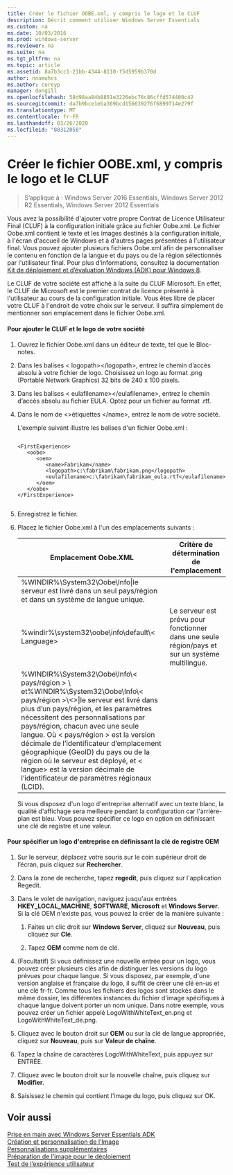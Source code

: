 ```yaml
---
title: Créer le fichier OOBE.xml, y compris le logo et le CLUF
description: Décrit comment utiliser Windows Server Essentials
ms.custom: na
ms.date: 10/03/2016
ms.prod: windows-server
ms.reviewer: na
ms.suite: na
ms.tgt_pltfrm: na
ms.topic: article
ms.assetid: 8a7b3cc1-21bb-4344-8110-f5d5959b370d
author: nnamuhcs
ms.author: coreyp
manager: dongill
ms.openlocfilehash: 58d98aa84b8851e3226ebc76c86cffd574400c42
ms.sourcegitcommit: da7b9bce1eba369bcd156639276f6899714e279f
ms.translationtype: MT
ms.contentlocale: fr-FR
ms.lasthandoff: 03/26/2020
ms.locfileid: "80312058"
---
```

# <a name="create-the-oobexml-file-including-logo-and-eula"></a>Créer le fichier OOBE.xml, y compris le logo et le CLUF

>S’applique à : Windows Server 2016 Essentials, Windows Server 2012 R2 Essentials, Windows Server 2012 Essentials

Vous avez la possibilité d'ajouter votre propre Contrat de Licence Utilisateur Final (CLUF) à la configuration initiale grâce au fichier Oobe.xml. Le fichier Oobe.xml contient le texte et les images destinés à la configuration initiale, à l'écran d'accueil de Windows et à d'autres pages présentées à l'utilisateur final. Vous pouvez ajouter plusieurs fichiers Oobe.xml afin de personnaliser le contenu en fonction de la langue et du pays ou de la région sélectionnés par l'utilisateur final. Pour plus d’informations, consultez la documentation [Kit de déploiement et d’évaluation Windows (ADK) pour Windows 8](https://go.microsoft.com/fwlink/?LinkId=248694).  
  
 Le CLUF de votre société est affiché à la suite du CLUF Microsoft. En effet, le CLUF de Microsoft est le premier contrat de licence présenté à l'utilisateur au cours de la configuration initiale. Vous êtes libre de placer votre CLUF à l'endroit de votre choix sur le serveur. Il suffira simplement de mentionner son emplacement dans le fichier Oobe.xml.  
  
#### <a name="to-add-your-company-eula-and-logo"></a>Pour ajouter le CLUF et le logo de votre société  
  
1. Ouvrez le fichier Oobe.xml dans un éditeur de texte, tel que le Bloc-notes.  
  
2. Dans les balises < logopath\></logopath\>, entrez le chemin d’accès absolu à votre fichier de logo. Choisissez un logo au format .png (Portable Network Graphics) 32 bits de 240 x 100 pixels.  
  
3. Dans les balises < eulafilename\></eulafilename\>, entrez le chemin d’accès absolu au fichier EULA. Optez pour un fichier au format .rtf.  
  
4. Dans le nom de <\>étiquettes </name\>, entrez le nom de votre société.  
  
    L'exemple suivant illustre les balises d'un fichier Oobe.xml :  
  
   ```  
  
   <FirstExperience>  
      <oobe>  
         <oem>  
            <name>Fabrikam</name>  
            <logopath>c:\fabrikam\fabrikam.png</logopath>  
            <eulafilename>c:\fabrikam\fabrikam_eula.rtf</eulafilename>  
         </oem>  
      </oobe>  
   </FirstExperience>  
  
   ```  
  
5. Enregistrez le fichier.  
  
6. Placez le fichier Oobe.xml à l'un des emplacements suivants :  
  
   |Emplacement Oobe.XML|Critère de détermination de l'emplacement|  
   |-----------------------|----------------------------------------|  
   |%WINDIR%\System32\Oobe\Info\|le serveur est livré dans un seul pays/région et dans un système de langue unique.|  
   |%windir%\system32\oobe\info\default\\< Language\>|Le serveur est prévu pour fonctionner dans une seule région/pays et sur un système multilingue.|  
   |%WINDIR%\System32\Oobe\Info\\< pays/région > \ et%WINDIR%\System32\Oobe\Info\\< pays/région >\\<\>\|le serveur est livré dans plus d’un pays/région, et les paramètres nécessitent des personnalisations par pays/région, chacun avec une seule langue. Où < pays/région > est la version décimale de l’identificateur d’emplacement géographique (GeoID) du pays ou de la région où le serveur est déployé, et < langue\> est la version décimale de l’identificateur de paramètres régionaux (LCID).|  
  
   Si vous disposez d'un logo d'entreprise alternatif avec un texte blanc, la qualité d'affichage sera meilleure pendant la configuration car l'arrière-plan est bleu.  Vous pouvez spécifier ce logo en option en définissant une clé de registre et une valeur.  
  
#### <a name="to-specify-a-company-logo-by-setting-the-oem-registry-key"></a>Pour spécifier un logo d'entreprise en définissant la clé de registre OEM  
  
1.  Sur le serveur, déplacez votre souris sur le coin supérieur droit de l’écran, puis cliquez sur **Rechercher**.  
  
2.  Dans la zone de recherche, tapez **regedit**, puis cliquez sur l'application Regedit.  
  
3.  Dans le volet de navigation, naviguez jusqu'aux entrées **HKEY_LOCAL_MACHINE**, **SOFTWARE**, **Microsoft** et **Windows Server**. Si la clé OEM n'existe pas, vous pouvez la créer de la manière suivante :  
  
    1.  Faites un clic droit sur **Windows Server**, cliquez sur **Nouveau**, puis cliquez sur **Clé**.  
  
    2.  Tapez **OEM** comme nom de clé.  
  
4.  (Facultatif) Si vous définissez une nouvelle entrée pour un logo, vous pouvez créer plusieurs clés afin de distinguer les versions du logo prévues pour chaque langue. Si vous disposez, par exemple, d'une version anglaise et française du logo, il suffit de créer une clé en-us et une clé fr-fr. Comme tous les fichiers des logos sont stockés dans le même dossier, les différentes instances du fichier d'image spécifiques à chaque langue doivent porter un nom unique. Dans notre exemple, vous pouvez créer un fichier appelé LogoWithWhiteText_en.png et LogoWithWhiteText_de.png.  
  
5.  Cliquez avec le bouton droit sur **OEM** ou sur la clé de langue appropriée, cliquez sur **Nouveau**, puis sur **Valeur de chaîne**.  
  
6.  Tapez la chaîne de caractères LogoWithWhiteText, puis appuyez sur ENTRÉE.  
  
7.  Cliquez avec le bouton droit sur la nouvelle chaîne, puis cliquez sur **Modifier**.  
  
8.  Saisissez le chemin qui contient l'image du logo, puis cliquez sur OK.  
  
## <a name="see-also"></a>Voir aussi  
 [Prise en main avec Windows Server Essentials ADK](Getting-Started-with-the-Windows-Server-Essentials-ADK.md)   
 [Création et personnalisation de l’Image](Creating-and-Customizing-the-Image.md)   
 [Personnalisations supplémentaires](Additional-Customizations.md)   
 [Préparation de l’image pour le déploiement](Preparing-the-Image-for-Deployment.md)   
 [Test de l’expérience utilisateur](Testing-the-Customer-Experience.md)